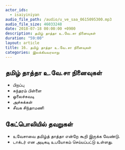 ```yaml
---
actor_ids:
  - isaiyiniyan
audio_file_path: /audio/u_ve_saa_0615095300.mp3
audio_file_size: 46033248
date: 2018-07-18 00:00:00 +0900
description: தமிழ் தாத்தா உ.வே.சா நினைவுகள்
duration: "59:00"
layout: article
title: 16. தமிழ் தாத்தா உ.வே.சா நினைவுகள்
categories: இலக்கியவரலாறு
---
```


## தமிழ் தாத்தா உ.வே.சா நினைவுகள்

- பிறப்பு
- சுந்தரம் பிள்ளை
- ஓலைச்சுவடி
- அச்சுக்கள்
- சீவக சிந்தாமணி

## கேட்பொலியில் தவறுகள்
- உவேசாவை தமிழ்த் தாத்தா என்றே கூறி இருக்க வேண்டு.
- டாக்டர் என அடிகடி உபயோகம் செய்யப்பட்டு உள்ளது.

